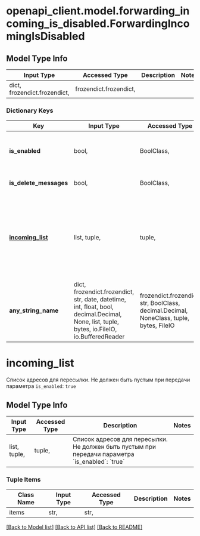 # openapi_client.model.forwarding_incoming_is_disabled.ForwardingIncomingIsDisabled

## Model Type Info
Input Type | Accessed Type | Description | Notes
------------ | ------------- | ------------- | -------------
dict, frozendict.frozendict,  | frozendict.frozendict,  |  | 

### Dictionary Keys
Key | Input Type | Accessed Type | Description | Notes
------------ | ------------- | ------------- | ------------- | -------------
**is_enabled** | bool,  | BoolClass,  | Включена ли пересылка входящик писем | 
**is_delete_messages** | bool,  | BoolClass,  | Удалять ли входящие письма | [optional] 
**[incoming_list](#incoming_list)** | list, tuple,  | tuple,  | Список адресов для пересылки. Не должен быть пустым при передачи параметра &#x60;is_enabled&#x60;: &#x60;true&#x60; | [optional] 
**any_string_name** | dict, frozendict.frozendict, str, date, datetime, int, float, bool, decimal.Decimal, None, list, tuple, bytes, io.FileIO, io.BufferedReader | frozendict.frozendict, str, BoolClass, decimal.Decimal, NoneClass, tuple, bytes, FileIO | any string name can be used but the value must be the correct type | [optional]

# incoming_list

Список адресов для пересылки. Не должен быть пустым при передачи параметра `is_enabled`: `true`

## Model Type Info
Input Type | Accessed Type | Description | Notes
------------ | ------------- | ------------- | -------------
list, tuple,  | tuple,  | Список адресов для пересылки. Не должен быть пустым при передачи параметра &#x60;is_enabled&#x60;: &#x60;true&#x60; | 

### Tuple Items
Class Name | Input Type | Accessed Type | Description | Notes
------------- | ------------- | ------------- | ------------- | -------------
items | str,  | str,  |  | 

[[Back to Model list]](../../README.md#documentation-for-models) [[Back to API list]](../../README.md#documentation-for-api-endpoints) [[Back to README]](../../README.md)

